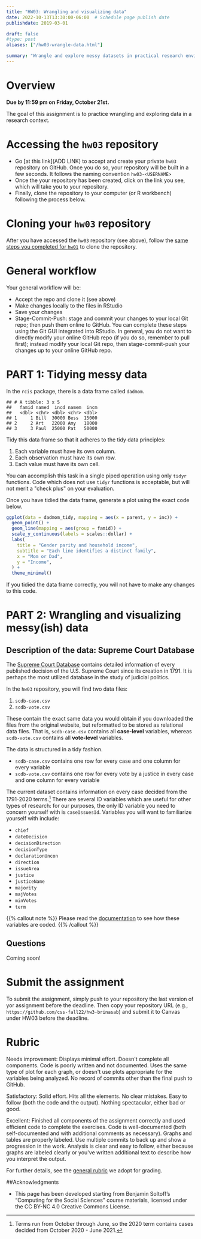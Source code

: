 ```yaml
---
title: "HW03: Wrangling and visualizing data"
date: 2022-10-13T13:30:00-06:00  # Schedule page publish date
publishdate: 2019-03-01

draft: false
#type: post
aliases: ["/hw03-wrangle-data.html"]

summary: "Wrangle and explore messy datasets in practical research environments."
---
```




# Overview

**Due by 11:59 pm on Friday, October 21st.**

The goal of this assignment is to practice wrangling and exploring data in a research context.


# Accessing the `hw03` repository

* Go [at this link](ADD LINK) to accept and create your private `hw03` repository on GitHub. Once you do so, your repository will be built in a few seconds. It follows the naming convention `hw03-<USERNAME>`  
* Once the your repository has been created, click on the link you see, which will take you to your repository. 
* Finally, clone the repository to your computer (or R workbench) following the process below.


# Cloning your `hw03` repository

After you have accessed the `hw03` repository (see above), follow the [same steps you completed for `hw01`](/homework/edit-readme/) to clone the repository.


# General workflow

Your general workflow will be:

* Accept the repo and clone it (see above)
* Make changes locally to the files in RStudio
* Save your changes
* Stage-Commit-Push: stage and commit your changes to your local Git repo; then push them online to GitHub. You can complete these steps using the Git GUI integrated into RStudio. In general, you do not want to directly modify your online GitHub repo (if you do so, remember to pull first); instead modify your local Git repo, then stage-commit-push your changes up to your online GitHub repo. 


# PART 1: Tidying messy data

In the `rcis` package, there is a data frame called `dadmom`.


```
## # A tibble: 3 x 5
##   famid named  incd namem  incm
##   <dbl> <chr> <dbl> <chr> <dbl>
## 1     1 Bill  30000 Bess  15000
## 2     2 Art   22000 Amy   18000
## 3     3 Paul  25000 Pat   50000
```

Tidy this data frame so that it adheres to the tidy data principles:

1. Each variable must have its own column.
1. Each observation must have its own row.
1. Each value must have its own cell.

You can accomplish this task in a single piped operation using only `tidyr` functions. Code which does not use `tidyr` functions is acceptable, but will not merit a "check plus" on your evaluation.

Once you have tidied the data frame, generate a plot using the exact code below.

```r
ggplot(data = dadmom_tidy, mapping = aes(x = parent, y = inc)) +
  geom_point() +
  geom_line(mapping = aes(group = famid)) +
  scale_y_continuous(labels = scales::dollar) +
  labs(
    title = "Gender parity and household income",
    subtitle = "Each line identifies a distinct family",
    x = "Mom or Dad",
    y = "Income",
  ) +
  theme_minimal()
```

If you tidied the data frame correctly, you will not have to make any changes to this code.


# PART 2: Wrangling and visualizing messy(ish) data

## Description of the data: Supreme Court Database

The [Supreme Court Database](http://scdb.wustl.edu/) contains detailed information of every published decision of the U.S. Supreme Court since its creation in 1791. It is perhaps the most utilized database in the study of judicial politics.

In the `hw03` repository, you will find two data files:

1. `scdb-case.csv`
1. `scdb-vote.csv`

These contain the exact same data you would obtain if you downloaded the files from the original website, but reformatted to be stored as relational data files. That is, `scdb-case.csv` contains all **case-level** variables, whereas `scdb-vote.csv` contains all **vote-level** variables.

The data is structured in a tidy fashion.

* `scdb-case.csv` contains one row for every case and one column for every variable
* `scdb-vote.csv` contains one row for every vote by a justice in every case and one column for every variable

The current dataset contains information on every case decided from the 1791-2020 terms.[^terms] There are several ID variables which are useful for other types of research: for our purposes, the only ID variable you need to concern yourself with is `caseIssuesId`. Variables you will want to familiarize yourself with include:

* `chief`
* `dateDecision`
* `decisionDirection`
* `decisionType`
* `declarationUncon`
* `direction`
* `issueArea`
* `justice`
* `justiceName`
* `majority`
* `majVotes`
* `minVotes`
* `term`

{{% callout note %}}
Please read the [documentation](http://scdb.wustl.edu/documentation.php) to see how these variables are coded.
{{% /callout %}}


## Questions 

Coming soon!

<!--
Once you import the data files, use your data wrangling and visualization skills to answer the following questions:

{{% callout note %}}
Pay careful attention to the unit of analysis required to answer each question. Some questions only require case-level variables, others only require vote-level variables, and some may require combining the two data frames together. Be sure to choose an appropriate relational join function as necessary.
{{% /callout %}}

1. What percentage of cases in each term are decided by a one-vote margin (i.e. 5-4, 4-3, etc.)?

1. For justices [currently serving on the Supreme Court](https://www.supremecourt.gov/about/biographies.aspx), how often have they voted in the conservative direction in cases involving criminal procedure, civil rights, economic activity, and federal taxation?
    * Organize the resulting graph by justice in descending order of seniority. Note that the chief justice is always considered the most senior member of the court, regardless of appointment date.

1. In each term, how many of the term's published decisions (decided after oral arguments) were announced in a given month?
    * **Important"** skim/read chapter 16 in [R for Data Science](http://r4ds.had.co.nz/dates-and-times.html) as it discusses working with dates and times using the `lubridate` package
    * Also note, the Supreme Court's calendar runs on the federal government's [fiscal year](https://en.wikipedia.org/wiki/Fiscal_year#Federal_government). That means the first month of the court's term is October, running through September of the following calendar year.

1. Which justices are most likely to agree with with the Court's declaration that an act of Congress, a state or territorial law, or a municipal ordinance is unconstitutional?
    * Identify all cases where the Court declared something unconstitutional and determine the ten justices who most and least frequently agreed with this outcome as a percentage of all votes cast by the justice in these cases
    * Exclude any justice with fewer than 30 votes in cases where the Court's outcome declares something unconstitutional

1. For each term he served on the Court, in what percentage of cases was Justice Antonin Scalia in the majority?

1. Create a graph similar to #5 that compares the percentage for all cases versus non-unanimous cases (i.e. there was at least one dissenting vote)

1. In each term, what percentage of cases were decided in the conservative direction?

1. The Chief Justice is frequently seen as capable of influencing the ideological direction of the Court. Create a graph similar to #7 that also incorporates information on who was the Chief Justice during the term.

-->

# Submit the assignment

To submit the assignment, simply push to your repository the last version of yor assignment before the deadline. Then copy your repository URL (e.g., `https://github.com/css-fall22/hw3-brinasab`) and submit it to Canvas under HW03 before the deadline.

<!--
Your assignment should be submitted as two RMarkdown documents using the `gfm` (GitHub Flavored Markdown) format. 
-->


# Rubric

Needs improvement: Displays minimal effort. Doesn't complete all components. Code is poorly written and not documented. Uses the same type of plot for each graph, or doesn't use plots appropriate for the variables being analyzed. No record of commits other than the final push to GitHub.

Satisfactory: Solid effort. Hits all the elements. No clear mistakes. Easy to follow (both the code and the output). Nothing spectacular, either bad or good.

Excellent: Finished all components of the assignment correctly and used efficient code to complete the exercises. Code is well-documented (both self-documented and with additional comments as necessary). Graphs and tables are properly labeled. Use multiple commits to back up and show a progression in the work. Analysis is clear and easy to follow, either because graphs are labeled clearly or you've written additional text to describe how you interpret the output.

For further details, see the [general rubric](/faq/homework-evaluations/) we adopt for grading.

[^terms]: Terms run from October through June, so the 2020 term contains cases decided from October 2020 - June 2021.


##Acknowledgments

* This page has been developed starting from Benjamin Soltoff’s “Computing for the Social Sciences” course materials, licensed under the CC BY-NC 4.0 Creative Commons License.
